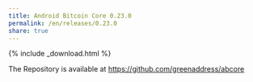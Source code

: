 ```yaml
---
title: Android Bitcoin Core 0.23.0
permalink: /en/releases/0.23.0
share: true
---
```


{% include _download.html %}

The Repository is available at https://github.com/greenaddress/abcore
